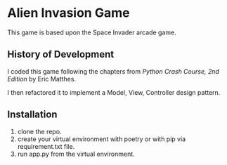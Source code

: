 # Alien Invasion Game

This game is based upon the Space Invader arcade game.

## History of Development

I coded this game following the chapters from *Python Crash Course,
2nd Edition* by Eric Matthes.

I then refactored it to implement a Model, View, Controller design pattern.

## Installation

1) clone the repo.
2) create your virtual environment with poetry or with pip via requirement.txt file.
3) run app.py from the virtual environment.
